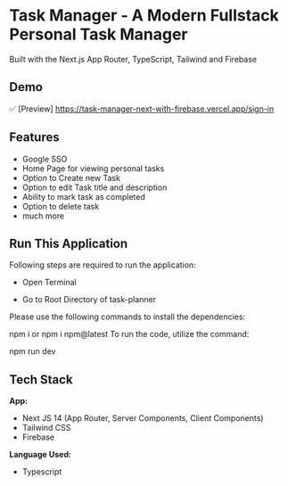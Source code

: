 # Task  Manager  - A Modern Fullstack Personal Task Manager

Built with the Next.js App Router, TypeScript, Tailwind and Firebase

## Demo

✅ [Preview] https://task-manager-next-with-firebase.vercel.app/sign-in

## Features

- Google SSO
- Home Page for viewing personal tasks
- Option to Create new Task
- Option to edit Task title and description
- Ability to mark task as completed
- Option to delete task
- much more

## Run This Application

Following steps are required to run the application:

- Open Terminal

- Go to Root Directory of task-planner

Please use the following commands to install the dependencies:

npm i 
or 
npm i npm@latest
To run the code, utilize the command:

npm run dev

## Tech Stack

**App:**

- Next JS 14 (App Router, Server Components, Client Components)
- Tailwind CSS
- Firebase

**Language Used:**

- Typescript

